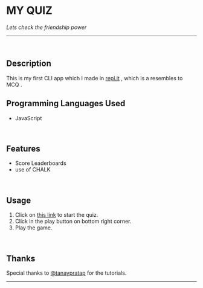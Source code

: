 # **MY QUIZ**
*Lets check the friendship power*
***
<br/>

## **Description**
This is my first CLI app which I made in [repl.it](http://repl.it/ "repl") , which is a resembles to MCQ .
<br/>

## **Programming Languages Used** 
*  JavaScript
<br/>

## **Features**
* Score Leaderboards
* use of CHALK
<br/>

## **Usage**
1. Click on [this link](https://repl.it/@siddharth30/assignment-for-levelOne-final?embed=1&output=1#index.js "My Quiz") to start the quiz.
2. Click in the play button on bottom right corner.
3. Play the game.
<br/>

## **Thanks**
Special thanks to [@tanaypratap](https://github.com/tanaypratap) for the tutorials. 

- - - 



 










